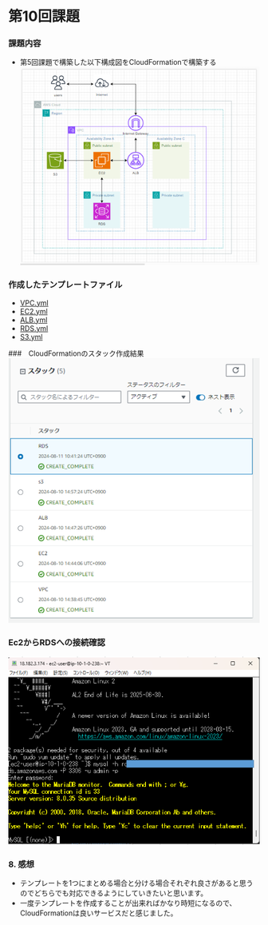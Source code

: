 # 第10回課題
###  課題内容
- 第5回課題で構築した以下構成図をCloudFormationで構築する
 ![構成図](image/lecture10/picture1.png)

###  作成したテンプレートファイル
- [VPC.yml](image/lecture10/VPC.yml)
- [EC2.yml](image/lecture10/EC2.yml)
- [ALB.yml](image/lecture10/ALB.yml)
- [RDS.yml](image/lecture10/RDS.yml)
- [S3.yml](image/lecture10/S3.yml)
  
###　CloudFormationのスタック作成結果
  ![CloudFormation](image/lecture10/picture3.png)

  
###  Ec2からRDSへの接続確認
  ![接続確認](image/lecture10/picture2.png)
  
### 8. 感想
- テンプレートを1つにまとめる場合と分ける場合それぞれ良さがあると思うのでどちらでも対応できるようにしていきたいと思います。
- 一度テンプレートを作成することが出来ればかなり時短になるので、CloudFormationは良いサービスだと感じました。